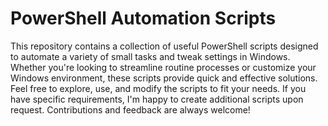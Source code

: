 # PowerShell Automation Scripts

This repository contains a collection of useful PowerShell scripts designed to automate a variety of small tasks and tweak settings in Windows. Whether you're looking to streamline routine processes or customize your Windows environment, these scripts provide quick and effective solutions. Feel free to explore, use, and modify the scripts to fit your needs. If you have specific requirements, I'm happy to create additional scripts upon request. Contributions and feedback are always welcome!
